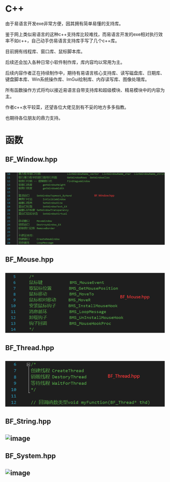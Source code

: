 # C++

由于易语言开发exe非常方便，因其拥有简单易懂的支持库。 

鉴于网上类似易语言的这种c++支持库比较难找，而易语言开发的exe相对执行效率不如c++，自己动手仿易语言支持库手写了几个c++库。 

目前拥有线程库、窗口库、鼠标脚本库。

后续还会加入各种日常小软件制作库，库内容均以常用为主。

后续内容作者正在持续制作中，期待有易语言核心支持库、读写磁盘库、日期库、键盘脚本库、Win系统操作库、ImGui绘制库、内存读写库、图像处理库。

所有函数操作方式将均以接近易语言自带支持库和超级模块、精易模块中的内容为主。

作者c++水平较菜，还望各位大佬见到有不妥的地方多多指教。

也期待各位朋友的鼎力支持。



# 函数

## BF_Window.hpp

## ![image](https://github.com/YiCiqing/C-/blob/main/pic/BF_Window.png)

## BF_Mouse.hpp

## ![image](https://github.com/YiCiqing/C-/blob/main/pic/BF_Mouse.png)

## BF_Thread.hpp

## ![image](https://github.com/YiCiqing/C-/blob/main/pic/BF_Thread.png)

## BF_String.hpp

## ![image](https://github.com/YiCiqing/c-desktop-program-common-library/blob/main/pic/BF_String.png)

## BF_System.hpp

## ![image](https://github.com/YiCiqing/c-desktop-program-common-library/blob/main/pic/BF_System.png)


